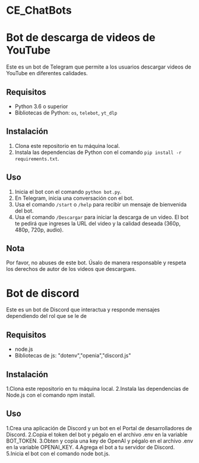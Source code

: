 # CE_ChatBots
# Bot de descarga de videos de YouTube

Este es un bot de Telegram que permite a los usuarios descargar videos de YouTube en diferentes calidades.

## Requisitos

- Python 3.6 o superior
- Bibliotecas de Python: `os`, `telebot`, `yt_dlp`

## Instalación

1. Clona este repositorio en tu máquina local.
2. Instala las dependencias de Python con el comando `pip install -r requirements.txt`.

## Uso

1. Inicia el bot con el comando `python bot.py`.
2. En Telegram, inicia una conversación con el bot.
3. Usa el comando `/start` o `/help` para recibir un mensaje de bienvenida del bot.
4. Usa el comando `/Descargar` para iniciar la descarga de un video. El bot te pedirá que ingreses la URL del video y la calidad deseada (360p, 480p, 720p, audio).

## Nota

Por favor, no abuses de este bot. Úsalo de manera responsable y respeta los derechos de autor de los videos que descargues.

# Bot de discord

Este es un bot de Discord que interactua y responde mensajes dependiendo del rol que se le de

## Requisitos

- node.js
- Bibliotecas de js: "dotenv","openia","discord.js"

## Instalación

1.Clona este repositorio en tu máquina local.
2.Instala las dependencias de Node.js con el comando npm install.

## Uso

1.Crea una aplicación de Discord y un bot en el Portal de desarrolladores de Discord.
2.Copia el token del bot y pégalo en el archivo .env en la variable BOT_TOKEN.
3.Obten y copia una key de OpenAI y pégalo en el archivo .env en la variable OPENAI_KEY.
4.Agrega el bot a tu servidor de Discord.
5.Inicia el bot con el comando node bot.js.


